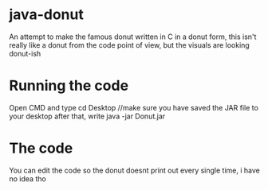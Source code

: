 # java-donut
An attempt to make the famous donut written in C  in a donut form, this isn't really like a donut from the code point of view, but the visuals are looking donut-ish

# Running the code
Open CMD and type cd Desktop //make sure you have saved the JAR file to your desktop
after that, write java -jar Donut.jar

# The code
You can edit the code so the donut doesnt print out every single time, i have no idea tho
